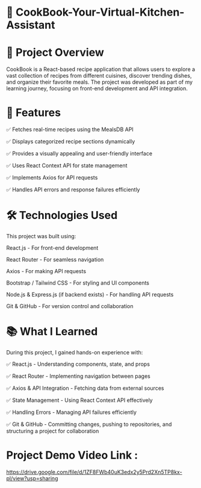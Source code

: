 # 📌 CookBook-Your-Virtual-Kitchen-Assistant

# 📝 Project Overview

CookBook is a React-based recipe application that allows users to explore a vast collection of recipes from different cuisines, discover trending dishes, and organize their favorite meals. The project was developed as part of my learning journey, focusing on front-end development and API integration.


# 🚀 Features

✅ Fetches real-time recipes using the MealsDB API

✅ Displays categorized recipe sections dynamically

✅ Provides a visually appealing and user-friendly interface

✅ Uses React Context API for state management

✅ Implements Axios for API requests

✅ Handles API errors and response failures efficiently


# 🛠 Technologies Used

This project was built using:


React.js - For front-end development

React Router - For seamless navigation

Axios - For making API requests

Bootstrap / Tailwind CSS - For styling and UI components

Node.js & Express.js (if backend exists) - For handling API requests

Git & GitHub - For version control and collaboration


# 📚 What I Learned

During this project, I gained hands-on experience with:

✅ React.js - Understanding components, state, and props

✅ React Router - Implementing navigation between pages

✅ Axios & API Integration - Fetching data from external sources

✅ State Management - Using React Context API effectively

✅ Handling Errors - Managing API failures efficiently

✅ Git & GitHub - Committing changes, pushing to repositories, and structuring a project for collaboration

# Project Demo Video Link :
https://drive.google.com/file/d/1ZF8FWb40uK3edx2y5Prd2Xn5TP8kx-pl/view?usp=sharing
